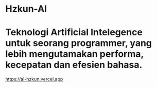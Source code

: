 
# Hzkun-AI

Teknologi Artificial Intelegence untuk seorang programmer, yang lebih mengutamakan performa, kecepatan dan efesien bahasa.
=======

https://ai-hzkun.vercel.app
